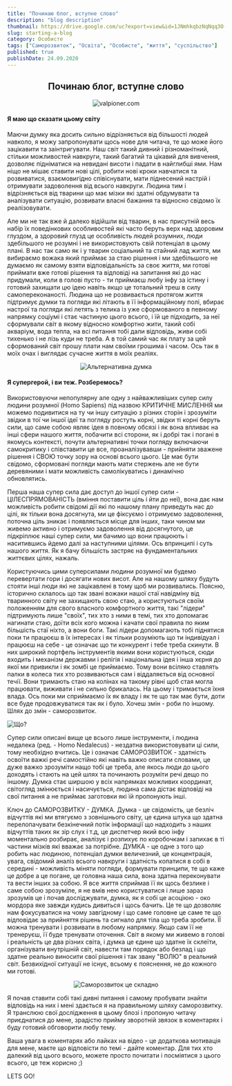 ```yaml
---
title: "Починаю блог, вступне слово"
description: "blog description"
thumbnail: https://drive.google.com/uc?export=view&id=1JNmhkqbzNqNqq3O--oWv5JN5tDvxqtVY
slug: starting-a-blog
category: Особисте
tags: ["Саморозвиток", "Освіта", "Особисте", "життя", "суспільство"]
published: true
publishDate: 24.09.2020
---
```


<span style="display:block;text-align:center">

## Починаю блог, вступне слово

![valpioner.com](https://drive.google.com/uc?export=view&id=1JNmhkqbzNqNqq3O--oWv5JN5tDvxqtVY)

</span>

#### Я маю що сказати цьому світу

Маючи думку яка досить сильно відрізняється від більшості людей навколо, я можу запропонувати щось нове для читача, те що може його зацікавити та заінтригувати. Наш світ такий дивний і різноманітний, стільки можливостей навкруги, такий багатий та цікавий для вивчення, дозволяє підніматися на невидані висоти і падати в найглибші ями. Нам ніщо не мішає ставити нові цілі, робити нові кроки навчатися та розвиватися, взаємовигідно співіснувати, мати піднесений настрій і отримувати задоволення від всього навкруги. Людина тим і відрізняється від тварини що має мізки які здатні обдумувати та аналізувати ситуацію, розвивати власні бажання та відносно свідомо їх реалізовувати.

Але ми не так вже й далеко відійшли від тварин, в нас присутній весь набір їх поведінкових особливостей які часто беруть верх над здоровим глуздом, а здоровий глузд це особливість людей розумних, люди здебільшого не розумні і не використовують свій потенціал в цьому плані. В нас так само як і у тварин соціальний та стайний лад життя, ми вибираємо вожака який приймає за стаю рішення і ми здебільшого не думаємо як самому взяти відповідальність за своє життя, ми готові приймати вже готові рішення та відповіді на запитання які до нас придумали, коли в голові пусто - ти приймаєш любу інфу за істину і готовий захищати цю ідею навіть якщо це тотальний треш в силу самопереконаності. Людина що не розвивається протягом життя підтримує думки та погляди які літають в її інформаційному полі, вбирає настрої та погляди які летять з телика із уже сформованого в певному напрямку соціумі і стає частиную цього всього, і їй це підходить, за неї сформували світ в якому відносно комфортно жити, такий собі акваріум, вода тепла, на всі питання тобі дали відповідь, живи собі тихенько і не лізь куди не треба. А в той самий час як плату за цей сформований світ прошу плати нам своїми грошима і часом. Ось так в моїх очах і виглядає сучасне життя в моїх реаліях.

<span style="display:block;text-align:center">

![Альтернативна думка](https://drive.google.com/uc?export=view&id=1TyI7oDT9KNtPZSPS2L2n4JTqqX1Bz4sZ)

</span>

#### Я супергерой, і ви теж. Розберемось?

Використовуючи непопулярну але одну з найважливіших супер силу людини розумної (Homo Sapiens) під назвою КРИТИЧНЕ МИСЛЕННЯ ми можемо подивитися на ту чи іншу ситуацію з різних сторін і зрозуміти звідки в тої чи іншої ідеї та погляду ростуть корні, звідки ті корні беруть сили, що саме собою являє ідея в повному обсязі і як вона впливає на інші сфери нашого життя, побачити всі сторони, як і добрі так і погані в якомусь контексті, почути альтернативні точки погляду включаючи самокритику і співставити це все, проаналізувавши - прийняти зважене рішення і СВОЮ точку зору на основі всього цього. Це має бути свідомо, сформовані погляди мають мати стержень але не бути деревяними і мати можливість самолікуватись і динамічно обновлятись.

Перша наша супер сила дає доступ до іншої супер сили - ЦІЛЕСПРЯМОВАНІСТЬ (вміння поставити ціль і йти до неї), вона дає нам можливість робити свідомі дії які по нашому плану приведуть нас до цілі, як тільки вона досягнута, ми це фіксуємо і отримуємо задоволення, поточна ціль зникає і появляється місце для інших, таки чином ми живемо активно і отримуємо задоволення від досягнутого, це підкріплює наші супер сили, ми бачимо що вони працюють і наситившись йдемо далі за наступними цілями. Ось впринципі і суть нашого життя. Як я бачу більшість застряє на фундаментальних життєвих цілях, нажаль.

Користуючись цими суперсилами людини розумної ми будемо перевертати гори і досягати нових висот. Але на нашому шляху будуть стояти інші люди які не зацікавлені в тому щоб ми розвивались. Поясню, історично склалось що так звані вожаки нашої стаї навідміну від тваринного світу не захищають свою стаю, а користуються своїм положенням для свого власного комфортного життя, такі "лідери" підтримують лише "своїх", тих хто з ними в темі, тих хто допомагає нагинати стаю, доїти всіх кого можна і качати свої правила по яким більшість стаї ніхто, а вони боги. Такі лідери допомагають тобі піднятися поки ти працюєш в їх інтересах і як тільки розуміють що ти індивідуал і працюєш на себе - це означає що ти конкурент і тебе треба скинути. В них широкий портфель інструментів якими вони користуються, сюди входить і механізм державми і релігія і національна ідея і інша хєрня до якої ми привикли і як зомбі це приймаємо. Тому вони всіляко ставлять палки в колеса тих хто розвиваються сам і віддаляється від основної течії. Вони тримають стаю на колінах на такому рівні щоб стая могла працювати, виживати і не сильно брикалась. На цьому і тримається їхня влада. Ось поки ми сприймаємо їх як владу і як те що так має бути, доти все буде продовжуватися так як і було. Хочеш змін - роби по іншому. Шлях до змін - саморозвиток.

![Що?](https://memegenerator.net/img/instances/27706260.jpg?style=centerme)

Супер сили описані вище це всього лише інструменти, і людина недалека (ред. - Homo Nedalecus) - нездатна використовувати ці сили, тому необхідно вчитись. Це і означає САМОРОЗВИТОК - здатність освоїти важкі речі самостійно які навіть важко описати словами, це дуже важко зрозуміти нащо тобі це треба, але якось люди до цього доходять і стають на цей шлях та починають розуміти речі дещо по іншому. Думка стає ширшою у всіх напрямках можливих координат, світогляд змінюється і насичується, людина сама дістає відповіді на свої питання а не приймає заготовки які їй пропонують інші.

Ключ до САМОРОЗВИТКУ - ДУМКА. Думка - це свідомість, це безліч відчуттів які ми втягуємо з зовнішнього світу, це єдина штука що здатна перелопачувати безкінечний потік інформації що надходить з наших відчуттів таких як зір слух і т.д, це диспетчер який всю інфу моментально розбирає, аналізує і розпихує по коробочкам і запихає в ті частини мізків які вважає за потрібне. ДУМКА - це одне з того що робить нас людиною, потенціал думки величезний, це концентрація, увага, свідомий аналіз всього навкруги і здатність копатися в собі в середині - можливість міняти погляди, формувати принципи, те що каже це добре а це погане, це головна наша сила, вона здатна переконувати та вести інших за собою. Я все життя сприймав її як щось безлике і саме собою зрозуміле, я не вмів нею користуватися і лише зараз зрозумів це і почав досліджувати, думка, як я собі це асоціюю - око мордора яке завжди кудись дивиться і щось бачить. Це те що дозволяє нам фокусуватися на чому завгідному і що саме головне це саме те що відповідає за прийняття рішень та сигнало для тіла що треба зробити. ЇЇ можна тренувати і розвивати в любому напрямку. Якщо сам її не тренеруєш, її буде тренувати оточення. Світ в якому ми живемо в голові і реальність це два різних світа, і думка це єдине що здатне їх склеїти, організувати внутрішній світ, навести там порядок або безлад і що здатне реально виносити свої рішення і так звану "ВОЛЮ" в реальний світ. Безвихідної ситуації не існує, всьому є пояснення, не до кожного ми готові.

<span style="display:block;text-align:center">

![Саморозвиток це складно](https://drive.google.com/uc?export=view&id=1YkjXnyDm5QzSp6oBcB4crbkZ8tKA20wU)

</span>

Я почав ставити собі такі дивні питання і самому пробувати знайти відповідь на них і мені здається я на правильному шляху саморозвитку. Я транслюю свої дослідження в цьому блозі і пропоную читачу приєднатися до мене, зрадістю прийму зворотній звязок в коментарях і буду готовий обговорити любу тему.

Ваша увага в коментарях або лайках на відео - це додаткова мотивація для мене, маєте що відповісти по темі - дайте коментар.
Для тих хто далекий від цього всього, можете просто почитати і посміятися з цього всього, це теж корисно ;)

LETS GO!
